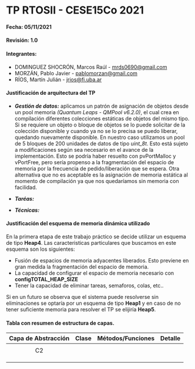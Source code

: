 # TP RTOSII - CESE15Co 2021

#### Fecha: 05/11/2021

#### Revisión: 1.0

#### Integrantes:
- DOMINGUEZ SHOCRÓN, Marcos Raúl - <mrds0690@gmail.com>
- MORZÁN, Pablo Javier - <pablomorzan@gmail.com>
- RÍOS, Martín Julián - <jrios@fi.uba.ar>


#### Justificación de arquitectura del TP
- ***Gestión de datos:*** aplicamos un patrón de asignación de objetos desde un pool memoria _(Quantum Leaps - QMPool v6.2.0)_, el cual crea en compilación diferentes colecciones estáticas de objetos del mismo tipo. Si se requiere un objeto o bloque de objetos se lo puede solicitar de la colección disponible y cuando ya no se lo precisa se puedo liberar, quedando nuevamente disponible. En nuestro caso utilizamos un pool de 5 bloques de 200 unidades de datos de tipo _uint_8t_. Esto está sujeto a modificaciones según sea necesario en el avance de la implementación.
Esto se podría haber resuelto con pvPortMalloc y vPortFree, pero sería propenso a la fragmentación del espacio de memoria por la frecuencia de pedido/liberación que se espera. Otra alternativa que no es aceptable es la asignación de memoria estática al momento de compilación ya que nos quedaríamos sin memoria con facilidad.

- ***Taréas:***
- ***Técnicas:***


#### Justificación del esquema de memoria dinámica utilizado
En la primera etapa de este trabajo práctico se decide utilizar un esquema de tipo **Heap4**. Las caracteristicas particulares que buscamos en este esquema son los siguientes:
- Fusión de espacios de memoria adyacentes liberados. Esto previene en gran medida la fragmentación del espacio de memoria.
- La capacidad de configurar el espacio de memoria necesario con **configTOTAL_HEAP_SIZE**
- Tener la capacidad de eliminar tareas, semaforos, colas, etc..

Si en un futuro se observa que el sistema puede resolverse sin eliminaciones se optaría por un esquema de tipo **Heap1** y en caso de no tener suficiente memoria para resolver el TP se elijiría **Heap5**.


#### Tabla con resumen de estructura de capas.

| Capa de Abstracción | Clase    | Métodos/Funciones  | Detalle        |
|:---:            |:---:         |:---:               |:---:           |
|                 |              |                    |                |
|  C2             |              |                    |                | 
|                 |              |                    |                |
|                 |              |                    |                |
|                 |              |                    |                |

